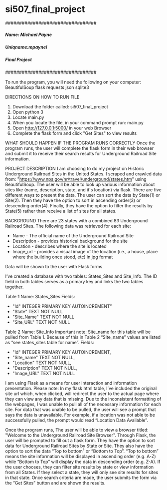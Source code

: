 # si507_final_project

#################################
##### Name: Michael Payne
##### Uniqname:mpaynei
##### Final Project
#################################


To run the program, you will need the following on your computer:
BeautifulSoup
flask
requests
json
sqlite3

DIRECTIONS ON HOW TO RUN FILE
1. Download the folder called: si507_final_project
2. Open python 3
3. Locate main.py
4. When you locate the file, in your command prompt run: main.py
5. Open http://127.0.0.1:5000/ in your web Browser
6. Complete the flask form and click "Get Sites" to view results

WHAT SHOULD HAPPEN IF THE PROGRAM RUNS CORRECTLY
Once the program runs, the user will complete the flask form in their web browser and submit it to receive their search results for Underground Railroad Site information.

PROJECT DESCRIPTION
I am choosing to do my project on Historic Underground Railroad Sites in the United States.
I scraped and crawled data from: "https://www.nps.gov/nr/travel/underground/states.htm" using BeautifulSoup. The user will be able to look up various information about sites like (name, description, state, and it's location) via flask. There are five different ways to present the data. The user can sort the data by State(1) or Site(2). Then they have the option to sort in ascending order(3) or descending order(4). Finally, they have the option to filter the results by State(5) rather than receive a list of sites for all states.


BACKGROUND
There are 23 states with a combined 83 Underground Railroad Sites. The following data was retrieved for each site:
- Name - The official name of the Underground Railroad Site
- Description - provides historical background for the site
- Location - describes where the site is located
- Image_url - provides a visual image of the location (i.e., a house, place where the building once stood, etc) in jpg format

Data will be shown to the user with Flask forms.


I’ve created a database with two tables: States_Sites and Site_Info. The ID field in both tables serves as a primary key and links the two tables together.

Table 1
Name:  States_Sites
Fields:
- "Id" INTEGER PRIMARY KEY AUTOINCREMENT”
- "State" TEXT NOT NULL
- "Site_Name" TEXT NOT NULL
- "Site_URL" TEXT NOT NULL

 Table 2
 Name:  Site_Info
 Important note: Site_name for this table will be pulled from Table 1. Because of this in Table 2 “Site_name” values are listed as “see states_sites table for name”.
 Fields:
- "Id" INTEGER PRIMARY KEY AUTOINCREMENT,
-  "Site_name" TEXT NOT NULL,
-  "Location" TEXT NOT NULL,
-   "Description" TEXT NOT NULL,
-   "Image_URL" TEXT NOT NULL


I am using Flask as a means for user interaction and information presentation.
Please note: In my flask html table, I’ve included the original site url which, when clicked,  will redirect the user to the actual page where they can view any data that is missing. Due to the inconsistent formatting of the webpages, I was unable to pull all of the necessary information for each site. For data that was unable to be pulled, the user will see a prompt that says the data is unavailable. For example, if a location was not able to be successfully pulled, the prompt would read “Location Data Available”.


Once the program runs, The user will be able to view a browser titled:
"Welcome to the Underground Railroad Site Browser". Through Flask, the user will be prompted to fill out a flask form. They have the option to sort data for Underground Railroad Sites by State or Site. They also have the option to sort the data “Top to bottom” or “Bottom to Top”. “Top to bottom” means the site information will be displayed in ascending order (e.g. A-Z) while “Bottom to Top” will display the data in descending order (e.g. Z-A). If the user chooses, they can filter site results by state or view information from all States. If they select a state, they will only see site results for sites in that state. Once search criteria are made, the user submits the form via the “Get Sites” button and are shown the results.
